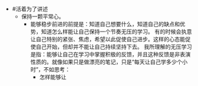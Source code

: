 - #活着为了讲述
	- 保持一颗平常心。
		- 能够稳步前进的前提是：知道自己想要什么，知道自己的缺点和优势，知道怎么样能让自己保持一个节奏无压的学习。
		  有的时候会执意让自己特别的紧张、焦虑，希望以此促使自己进步。这样的心态能促使自己开始，但却并不能让自己持续坚持下去。
		  我所理解的无压学习是指：能够让自己在学习中掌握积极的反馈，并且这种反馈是非表演性质的。就像如果只是做漂亮的笔记，只是“每天让自己学多少个小时”，不如思考：
			- 怎样能够让